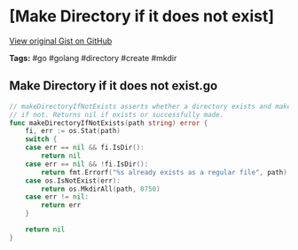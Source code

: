 # [Make Directory if it does not exist] 

[View original Gist on GitHub](https://gist.github.com/Integralist/10491f2601ffdd6bec306554470c6b0e)

**Tags:** #go #golang #directory #create #mkdir

## Make Directory if it does not exist.go

```go
// makeDirectoryIfNotExists asserts whether a directory exists and makes it
// if not. Returns nil if exists or successfully made.
func makeDirectoryIfNotExists(path string) error {
	fi, err := os.Stat(path)
	switch {
	case err == nil && fi.IsDir():
		return nil
	case err == nil && !fi.IsDir():
		return fmt.Errorf("%s already exists as a regular file", path)
	case os.IsNotExist(err):
		return os.MkdirAll(path, 0750)
	case err != nil:
		return err
	}

	return nil
}
```

